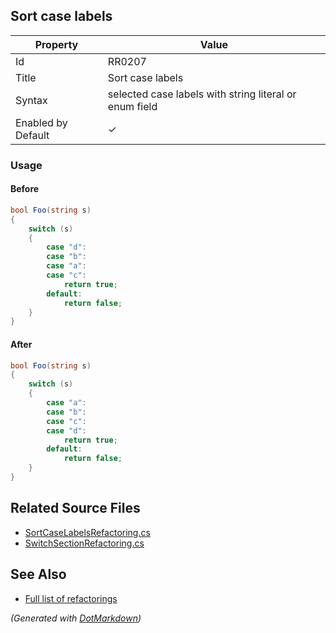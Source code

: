 ## Sort case labels

| Property           | Value                                                  |
| ------------------ | ------------------------------------------------------ |
| Id                 | RR0207                                                 |
| Title              | Sort case labels                                       |
| Syntax             | selected case labels with string literal or enum field |
| Enabled by Default | &#x2713;                                               |

### Usage

#### Before

```csharp
bool Foo(string s)
{
    switch (s)
    {
        case "d":
        case "b":
        case "a":
        case "c":
            return true;
        default:
            return false;
    }
}
```

#### After

```csharp
bool Foo(string s)
{
    switch (s)
    {
        case "a":
        case "b":
        case "c":
        case "d":
            return true;
        default:
            return false;
    }
}
```

## Related Source Files

* [SortCaseLabelsRefactoring.cs](../../src/Refactorings/CSharp/Refactorings/SortCaseLabelsRefactoring.cs)
* [SwitchSectionRefactoring.cs](../../src/Refactorings/CSharp/Refactorings/SwitchSectionRefactoring.cs)

## See Also

* [Full list of refactorings](Refactorings.md)

*\(Generated with [DotMarkdown](http://github.com/JosefPihrt/DotMarkdown)\)*